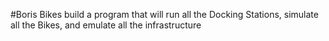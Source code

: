 #Boris Bikes
build a program that will run all the Docking Stations, simulate all the Bikes, and emulate all the infrastructure
